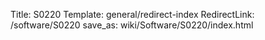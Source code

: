 Title: S0220
Template: general/redirect-index
RedirectLink: /software/S0220
save_as: wiki/Software/S0220/index.html